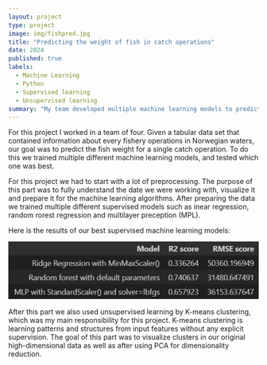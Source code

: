```yaml
---
layout: project
type: project
image: img/fishpred.jpg
title: "Predicting the weight of fish in catch operations"
date: 2024
published: true
labels:
  - Machine Learning
  - Python
  - Supervised learning
  - Unsupervised learning
summary: "My team developed multiple machine learning models to predict the weight of fish in a single catch operation for our INFO284 Machine Learning course at the University of Bergen."
---
```



For this project I worked in a team of four. Given a tabular data set that contained information about every fishery operations in Norwegian waters, our goal was to predict the fish weight for a single catch operation. To do this we trained multiple different machine learning models, and tested which one was best. 

For this project we had to start with a lot of preprocessing. The purpose of this part was to fully understand the date we were working with, visualize it and prepare it for the machine learning algorithms. After preparing the data we trained multiple different supervised models such as inear regression, random rorest regression and multilayer preception (MPL). 

Here is the results of our best supervised machine learning models:

<p align="left">
  <img src="../img/fish.png" width="600">
</p>

After this part we also used unsupervised learning by K-means clustering, which was my main responsibility for this project. K-means clustering is learning patterns and structures from input features without any explicit supervision. The goal of this part was to visualize clusters in our original high-dimensional data as well as after using PCA for dimensionality reduction.


